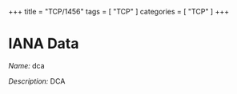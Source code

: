+++
title = "TCP/1456"
tags = [ "TCP" ]
categories = [ "TCP" ]
+++

# IANA Data

_Name:_ dca

_Description:_ DCA

